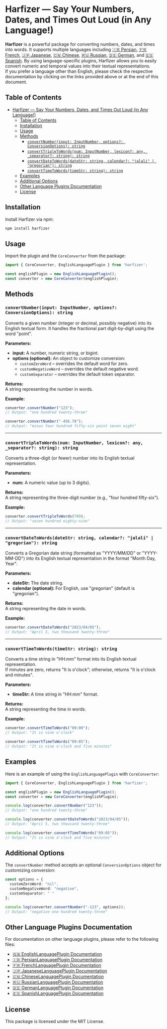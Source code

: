 

# Harfizer — Say Your Numbers, Dates, and Times Out Loud (in Any Language!)

**Harfizer** is a powerful package for converting numbers, dates, and times into words. It supports multiple languages including [🇮🇷 Persian](./docs/persian.md), [🇫🇷 French](./docs/french.md), [🇯🇵 Japanese](./docs/japanese.md), [🇨🇳 Chinese](./docs/chinese.md), [🇷🇺 Russian](./docs/russian.md), [🇩🇪 German](./docs/german.md), and [🇪🇸 Spanish](./docs/spanish.md). By using language-specific plugins, Harfizer allows you to easily convert numeric and temporal values into their textual representations.  
If you prefer a language other than English, please check the respective documentation by clicking on the links provided above or at the end of this document.


## Table of Contents
- [Harfizer — Say Your Numbers, Dates, and Times Out Loud (in Any Language!)](#harfizer--say-your-numbers-dates-and-times-out-loud-in-any-language)
  - [Table of Contents](#table-of-contents)
  - [Installation](#installation)
  - [Usage](#usage)
  - [Methods](#methods)
    - [`convertNumber(input: InputNumber, options?: ConversionOptions): string`](#convertnumberinput-inputnumber-options-conversionoptions-string)
    - [`convertTripleToWords(num: InputNumber, lexicon?: any, _separator?: string): string`](#converttripletowordsnum-inputnumber-lexicon-any-_separator-string-string)
    - [`convertDateToWords(dateStr: string, calendar?: "jalali" | "gregorian"): string`](#convertdatetowordsdatestr-string-calendar-jalali--gregorian-string)
    - [`convertTimeToWords(timeStr: string): string`](#converttimetowordstimestr-string-string)
  - [Examples](#examples)
  - [Additional Options](#additional-options)
  - [Other Language Plugins Documentation](#other-language-plugins-documentation)
  - [License](#license)

## Installation

Install Harfizer via npm:

```bash
npm install harfizer
```

## Usage

Import the plugin and the `CoreConverter` from the package:

```typescript
import { CoreConverter, EnglishLanguagePlugin } from 'harfizer';

const englishPlugin = new EnglishLanguagePlugin();
const converter = new CoreConverter(englishPlugin);
```

## Methods

### `convertNumber(input: InputNumber, options?: ConversionOptions): string`
Converts a given number (integer or decimal, possibly negative) into its English textual form. It handles the fractional part digit-by-digit using the word "point".

**Parameters:**
- **input:** A number, numeric string, or bigint.
- **options (optional):** An object to customize conversion:
  - `customZeroWord` – overrides the default word for zero.
  - `customNegativeWord` – overrides the default negative word.
  - `customSeparator` – overrides the default token separator.

**Returns:**  
A string representing the number in words.

**Example:**

```typescript
converter.convertNumber("123"); 
// Output: "one hundred twenty-three"

converter.convertNumber("-456.78"); 
// Output: "minus four hundred fifty-six point seven eight"
```

---

### `convertTripleToWords(num: InputNumber, lexicon?: any, _separator?: string): string`
Converts a three-digit (or fewer) number into its English textual representation.

**Parameters:**
- **num:** A numeric value (up to 3 digits).

**Returns:**  
A string representing the three-digit number (e.g., "four hundred fifty-six").

**Example:**

```typescript
converter.convertTripleToWords(789); 
// Output: "seven hundred eighty-nine"
```

---

### `convertDateToWords(dateStr: string, calendar?: "jalali" | "gregorian"): string`
Converts a Gregorian date string (formatted as "YYYY/MM/DD" or "YYYY-MM-DD") into its English textual representation in the format "Month Day, Year".

**Parameters:**
- **dateStr:** The date string.
- **calendar (optional):** For English, use "gregorian" (default is "gregorian").

**Returns:**  
A string representing the date in words.

**Example:**

```typescript
converter.convertDateToWords("2023/04/05"); 
// Output: "April 5, two thousand twenty-three"
```

---

### `convertTimeToWords(timeStr: string): string`
Converts a time string in "HH:mm" format into its English textual representation.  
If minutes are zero, returns "It is <hour> o'clock"; otherwise, returns "It is <hour> o'clock and <minute> minutes".

**Parameters:**
- **timeStr:** A time string in "HH:mm" format.

**Returns:**  
A string representing the time in words.

**Example:**

```typescript
converter.convertTimeToWords("09:00"); 
// Output: "It is nine o'clock"

converter.convertTimeToWords("09:05"); 
// Output: "It is nine o'clock and five minutes"
```

## Examples

Here is an example of using the `EnglishLanguagePlugin` with `CoreConverter`:

```typescript
import { CoreConverter, EnglishLanguagePlugin } from 'harfizer';

const englishPlugin = new EnglishLanguagePlugin();
const converter = new CoreConverter(englishPlugin);

console.log(converter.convertNumber("123")); 
// Output: "one hundred twenty-three"

console.log(converter.convertDateToWords("2023/04/05")); 
// Output: "April 5, two thousand twenty-three"

console.log(converter.convertTimeToWords("09:05")); 
// Output: "It is nine o'clock and five minutes"
```

## Additional Options

The `convertNumber` method accepts an optional `ConversionOptions` object for customizing conversion:

```typescript
const options = {
  customZeroWord: "nil",
  customNegativeWord: "negative",
  customSeparator: " "
};

console.log(converter.convertNumber("-123", options)); 
// Output: "negative one hundred twenty-three"
```

## Other Language Plugins Documentation

For documentation on other language plugins, please refer to the following files:

- [🇬🇧 EnglishLanguagePlugin Documentation](./README.md)
- [🇮🇷 PersianLanguagePlugin Documentation](./docs/persian.md)
- [🇫🇷 FrenchLanguagePlugin Documentation](./docs/french.md)
- [🇯🇵 JapaneseLanguagePlugin Documentation](./docs/japanese.md)
- [🇨🇳 ChineseLanguagePlugin Documentation](./docs/chinese.md)
- [🇷🇺 RussianLanguagePlugin Documentation](./docs/russian.md)
- [🇩🇪 GermanLanguagePlugin Documentation](./docs/german.md)
- [🇪🇸 SpanishLanguagePlugin Documentation](./docs/spanish.md)



## License

This package is licensed under the MIT License.

